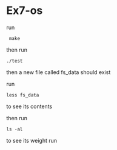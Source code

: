 # Ex7-os


run
```
 make
```
then run 

```
./test
```
then a new file called fs_data should exist

run 
```
less fs_data 
```
to see its contents

then run
```
ls -al 
```

to see its weight 
run 